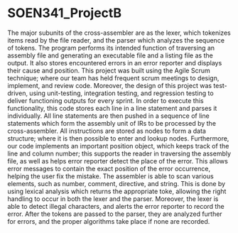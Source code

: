 # SOEN341_ProjectB
The major subunits of the cross-assembler are as the lexer, which tokenizes items read by the file reader, and the parser which analyzes the sequence of tokens. The program performs its intended function of traversing an assembly file and generating an executable file and a listing file as the output. It also stores encountered errors in an error reporter and displays their cause and position. This project was built using the Agile Scrum technique; where our team has held frequent scrum meetings to design, implement, and review code. Moreover, the design of this project was test-driven, using unit-testing, integration testing, and regression testing to deliver functioning outputs for every sprint. 
In order to execute this functionality, this code stores each line in a line statement and parses it individually. All line statements are then pushed in a sequence of line statements which form the assembly unit of IRs to be processed by the cross-assembler. All instructions are stored as nodes to form a data structure; where it is then possible to enter and lookup nodes. Furthermore, our code implements an important position object, which keeps track of the line and column number; this supports the reader in traversing the assembly file, as well as helps error reporter detect the place of the error. This allows error messages to contain the exact position of the error occurrence, helping the user fix the mistake. The assembler is able to scan various elements, such as number, comment, directive, and string. This is done by using lexical analysis which returns the appropriate toke, allowing the right handling to occur in both the lexer and the parser. Moreover, the lexer is able to detect illegal characters, and alerts the error reporter to record the error. After the tokens are passed to the parser, they are analyzed further for errors, and the proper algorithms take place if none are recorded.
